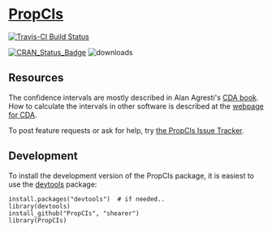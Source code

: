 # [PropCIs](https://github.com/shearer/PropCIs)

[![Travis-CI Build Status](https://travis-ci.org/shearer/PropCIs.svg?branch=master)](https://travis-ci.org/shearer/PropCIs)  

[![CRAN\_Status\_Badge](http://www.r-pkg.org/badges/version/PropCIs)](http://cran.r-project.org/package=PropCIs/) 
![downloads](http://cranlogs.r-pkg.org/badges/grand-total/PropCIs)

## Resources
The confidence intervals are mostly described in Alan Agresti's [CDA book](http://eu.wiley.com/WileyCDA/WileyTitle/productCd-0470463635.html).  
How to calculate the intervals in other software is described at the [webpage for CDA](http://www.stat.ufl.edu/~aa/cda/cda.html).

To post feature requests or ask for help, try [the PropCIs Issue Tracker](https://github.com/shearer/PropCIs/issues?page=1&state=open).

## Development

To install the development version of the PropCIs package, it is easiest to use the [devtools](http://cran.r-project.org/web/packages/devtools/index.html) package:

    install.packages("devtools")  # if needed..
    library(devtools)
    install_github("PropCIs", "shearer")
    library(PropCIs)
